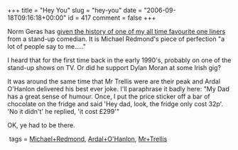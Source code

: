 +++
title = "Hey You"
slug = "hey-you"
date = "2006-09-18T09:16:18+00:00"
id = 417
comment = false
+++

Norm Geras has [given the history of one of my all time favourite one liners](http://normblog.typepad.com/normblog/2006/09/birth_of_a_joke.html) from a stand-up comedian. It is Michael Redmond's piece of perfection "a lot of people say to me....."

I heard that for the first time back in the early 1990's, probably on one of the stand-up shows on TV. Or did he support Dylan Moran at some Irish gig?

It was around&nbsp;the same time that Mr Trellis were are their peak and Ardal O'Hanlon delivered his best ever joke. I'll paraphrase it badly here:&nbsp;"My Dad has a great sense of humour. Once, I put the price sticker off a bar of chocolate on the fridge and said 'Hey dad, look, the fridge only cost 32p'. 'No it didn't' he replied, 'it cost £299'"

OK, ye had to be there.

&nbsp;tags = [Michael+Redmond](http://technorati.com/tag/Michael+Redmond), [Ardal+O'Hanlon](http://technorati.com/tag/Ardal+O), [Mr+Trellis](http://technorati.com/tag/Mr+Trellis)

